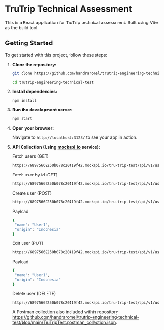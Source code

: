 # TruTrip Technical Assessment

This is a React application for TruTrip technical assessment. Built using Vite as the build tool.

## Getting Started

To get started with this project, follow these steps:

1. **Clone the repository:**

   ```bash
   git clone https://github.com/handraromel/trutrip-engineering-technical-test
   ```

   ```bash
   cd trutrip-engineering-technical-test
   ```

2. **Install dependencies:**

   ```bash
   npm install
   ```

3. **Run the development server:**

   ```bash
   npm start
   ```

4. **Open your browser:**

   Navigate to `http://localhost:3123/` to see your app in action.

5. **API Collection (Using [mockapi.io](https://mockapi.io) service):**

   Fetch users (GET)

   ```bash
   https://68975669250b078c20419f42.mockapi.io/tru-trip-test/api/v1/users
   ```

   Fetch user by id (GET)

   ```bash
   https://68975669250b078c20419f42.mockapi.io/tru-trip-test/api/v1/users/:id
   ```

   Create user (POST)

   ```bash
   https://68975669250b078c20419f42.mockapi.io/tru-trip-test/api/v1/users
   ```

   Payload

   ```bash
   {
    "name": "User1",
    "origin": "Indonesia"
   }
   ```

   Edit user (PUT)

   ```bash
   https://68975669250b078c20419f42.mockapi.io/tru-trip-test/api/v1/users/:id
   ```

   Payload

   ```bash
   {
    "name": "User1",
    "origin": "Indonesia"
   }
   ```

   Delete user (DELETE)

   ```bash
   https://68975669250b078c20419f42.mockapi.io/tru-trip-test/api/v1/users/:id
   ```

   A Postman collection also included within repository https://github.com/handraromel/trutrip-engineering-technical-test/blob/main/TruTripTest.postman_collection.json.

